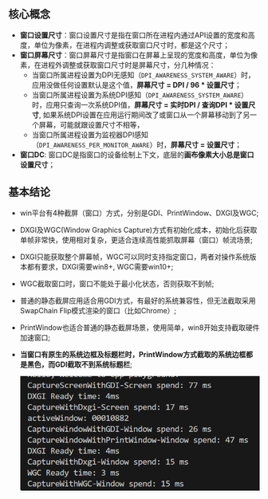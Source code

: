 ## 核心概念
- **窗口设置尺寸**：窗口设置尺寸是指在窗口所在进程内通过API设置的宽度和高度，单位为像素，在进程内调整或获取窗口尺寸时，都是这个尺寸；
- **窗口屏幕尺寸**：窗口屏幕尺寸是指窗口在屏幕上呈现的宽度和高度，单位为像素，在进程外调整或获取窗口尺寸时是屏幕尺寸，分几种情况：
  - 当窗口所属进程设置为DPI无感知（`DPI_AWARENESS_SYSTEM_AWARE`）时，应用没做任何设置默认是这个值，**屏幕尺寸 = DPI / 96 * 设置尺寸**；
  - 当窗口所属进程设置为系统DPI感知（`DPI_AWARENESS_SYSTEM_AWARE`）时，应用只查询一次系统DPI值，**屏幕尺寸 = 实时DPI / 查询DPI * 设置尺寸**, 如果系统DPI设置在应用运行期间改了或窗口从一个屏幕移动到了另一个屏幕，可能就跟设置尺寸不相等，
  - 当窗口所属进程设置为监视器DPI感知（`DPI_AWARENESS_PER_MONITOR_AWARE`）时，**屏幕尺寸 = 设置尺寸**；
- **窗口DC**: 窗口DC是指窗口的设备绘制上下文，底层的**画布像素大小总是窗口设置尺寸**；

## 基本结论
- win平台有4种截屏（窗口）方式，分别是GDI、PrintWindow、DXGI及WGC;
- DXGI及WGC(Window Graphics Capture)方式有初始化成本，初始化后获取单帧非常快，使用相对复杂，更适合连续高性能抓取屏幕（窗口）帧流场景;
- DXGI只能获取整个屏幕帧，WGC可以同时支持指定窗口，两者对操作系统版本都有要求，DXGI需要win8+, WGC需要win10+;
- WGC截取窗口时，窗口不能处于最小化状态，否则获取不到帧;
- 普通的静态截屏应用适合用GDI方式，有最好的系统兼容性，但无法截取采用SwapChain Flip模式渲染的窗口（比如Chrome）;
- PrintWindow也适合普通的静态截屏场景，使用简单，win8开始支持截取硬件加速窗口;
- **当窗口有原生的系统边框及标题栏时，PrintWindow方式截取的系统边框都是黑色，而GDI截取不到系统标题栏**;

  ![bench](./bench.png)